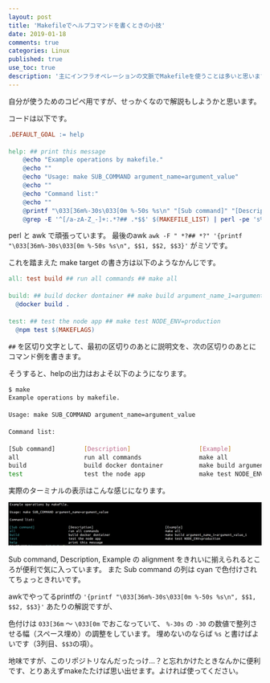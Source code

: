 ```yaml
---
layout: post
title: 'Makefileでヘルプコマンドを書くときの小技'
date: 2019-01-18
comments: true
categories: Linux
published: true
use_toc: true
description: '主にインフラオペレーションの文脈でMakefileを使うことは多いと思いますがそのときのhelp出力の話です。コマンド例を見やすく出力したり色付けしたりするなどのちょっとした小技を紹介します。'
---
```


自分が使うためのコピペ用ですが、せっかくなので解説もしようかと思います。

コードは以下です。

```Makefile
.DEFAULT_GOAL := help

help: ## print this message
	@echo "Example operations by makefile."
	@echo ""
	@echo "Usage: make SUB_COMMAND argument_name=argument_value"
	@echo ""
	@echo "Command list:"
	@echo ""
	@printf "\033[36m%-30s\033[0m %-50s %s\n" "[Sub command]" "[Description]" "[Example]"
	@grep -E '^[/a-zA-Z_-]+:.*?## .*$$' $(MAKEFILE_LIST) | perl -pe 's%^([/a-zA-Z_-]+):.*?(##)%$$1 $$2%' | awk -F " *?## *?" '{printf "\033[36m%-30s\033[0m %-50s %s\n", $$1, $$2, $$3}'
```

perl と awk で頑張っています。
最後のawk `awk -F " *?## *?" '{printf "\033[36m%-30s\033[0m %-50s %s\n", $$1, $$2, $$3}'` がミソです。

これを踏まえた make target の書き方は以下のようなかんじです。

```Makefile
all: test build ## run all commands ## make all

build: ## build docker dontainer ## make build argument_name_1=argument_value_1
  @docker build .

test: ## test the node app ## make test NODE_ENV=production
  @npm test $(MAKEFLAGS)
```

` ## ` を区切り文字として、最初の区切りのあとに説明文を、次の区切りのあとにコマンド例を書きます。

そうすると、helpの出力はおよそ以下のようになります。

```sh
$ make
Example operations by makefile.

Usage: make SUB_COMMAND argument_name=argument_value

Command list:

[Sub command]        [Description]                   [Example]
all                  run all commands                make all
build                build docker dontainer          make build argument_name=argument_value
test                 test the node app               make test NODE_ENV=production
```

実際のターミナルの表示はこんな感じになります。

![](/assets/images/blog/write-useful-help-command-by-shell/makefile-stdout.png)

Sub command, Description, Example の alignment をきれいに揃えられるところが便利で気に入っています。
また Sub command の列は cyan で色付けされてちょっときれいです。

awkでやってるprintfの `'{printf "\033[36m%-30s\033[0m %-50s %s\n", $$1, $$2, $$3}'` あたりの解説ですが、

色付けは `033[36m` 〜 `\033[0m` でおこなっていて、
`%-30s` の `-30` の数値で整列させる幅（スペース埋め）の調整をしています。
埋めないのならば `%s` と書けばよいです（3列目、`$$3`の項）。

地味ですが、このリポジトリなんだったっけ...？と忘れかけたときなんかに便利です、とりあえずmakeたたけば思い出せます。よければ使ってください。
